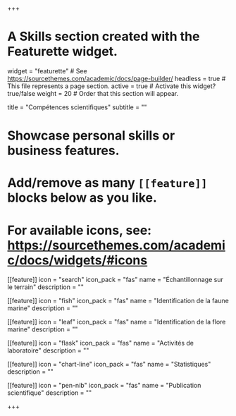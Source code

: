 +++
# A Skills section created with the Featurette widget.
widget = "featurette"  # See https://sourcethemes.com/academic/docs/page-builder/
headless = true  # This file represents a page section.
active = true  # Activate this widget? true/false
weight = 20  # Order that this section will appear.

title = "Compétences scientifiques"
subtitle = ""

# Showcase personal skills or business features.
#
# Add/remove as many `[[feature]]` blocks below as you like.
#
# For available icons, see: https://sourcethemes.com/academic/docs/widgets/#icons

[[feature]]
  icon = "search"
  icon_pack = "fas"
  name = "Échantillonnage sur le terrain"
  description = ""

[[feature]]
  icon = "fish"
  icon_pack = "fas"
  name = "Identification de la faune marine"
  description = ""

[[feature]]
  icon = "leaf"
  icon_pack = "fas"
  name = "Identification de la flore marine"
  description = ""

[[feature]]
  icon = "flask"
  icon_pack = "fas"
  name = "Activités de laboratoire"
  description = ""

[[feature]]
  icon = "chart-line"
  icon_pack = "fas"
  name = "Statistiques"
  description = ""

[[feature]]
  icon = "pen-nib"
  icon_pack = "fas"
  name = "Publication scientifique"
  description = ""

+++
